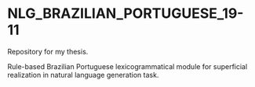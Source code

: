 # NLG_BRAZILIAN_PORTUGUESE_19-11
Repository for my thesis.

Rule-based Brazilian Portuguese lexicogrammatical module for superficial realization in natural language generation task.
